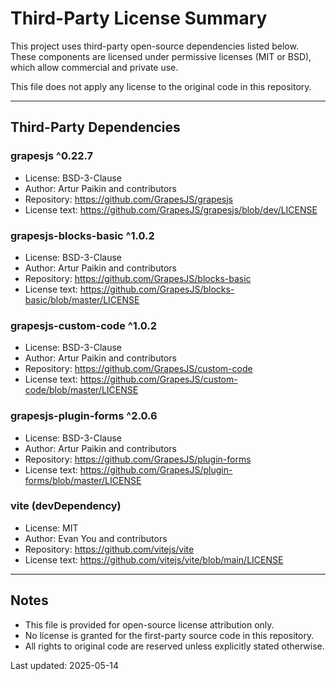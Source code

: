 # Third-Party License Summary

This project uses third-party open-source dependencies listed below. These components are licensed under permissive licenses (MIT or BSD), which allow commercial and private use.

This file does not apply any license to the original code in this repository.

---

## Third-Party Dependencies

### grapesjs ^0.22.7

- License: BSD-3-Clause
- Author: Artur Paikin and contributors
- Repository: https://github.com/GrapesJS/grapesjs
- License text: https://github.com/GrapesJS/grapesjs/blob/dev/LICENSE

### grapesjs-blocks-basic ^1.0.2

- License: BSD-3-Clause
- Author: Artur Paikin and contributors
- Repository: https://github.com/GrapesJS/blocks-basic
- License text: https://github.com/GrapesJS/blocks-basic/blob/master/LICENSE

### grapesjs-custom-code ^1.0.2

- License: BSD-3-Clause
- Author: Artur Paikin and contributors
- Repository: https://github.com/GrapesJS/custom-code
- License text: https://github.com/GrapesJS/custom-code/blob/master/LICENSE

### grapesjs-plugin-forms ^2.0.6

- License: BSD-3-Clause
- Author: Artur Paikin and contributors
- Repository: https://github.com/GrapesJS/plugin-forms
- License text: https://github.com/GrapesJS/plugin-forms/blob/master/LICENSE

### vite (devDependency)

- License: MIT
- Author: Evan You and contributors
- Repository: https://github.com/vitejs/vite
- License text: https://github.com/vitejs/vite/blob/main/LICENSE

---

## Notes

- This file is provided for open-source license attribution only.
- No license is granted for the first-party source code in this repository.
- All rights to original code are reserved unless explicitly stated otherwise.

Last updated: 2025-05-14

